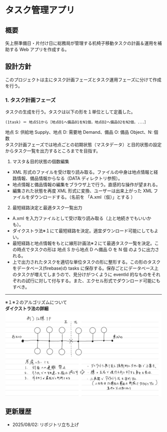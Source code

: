 # タスク管理アプリ

## 概要

矢上祭準備日・片付け日に総務局が管理する机椅子移動タスクの計画＆運用を補助する Web アプリを作成する。

## 設計方針

このプロジェクトは主にタスク計画フェーズとタスク運用フェーズに分けて作成を行う。

### 1. タスク計画フェーズ

タスクの生成を行う。タスクは以下の形を１単位として定義した。

```
(1task) ＝ 地点S1から［地点D1へ備品O1をN1個，地点D2へ備品O2をN2個，...］
```

地点 S: 供給地 Supply、地点 D: 需要地 Demand、備品 O: 備品 Object、N: 個数  
タスク計画フェーズでは地点ごとの初期状態（マスタデータ）と目的状態の設定からタスク一覧を出力するところまでを目指す。

1. マスタ＆目的状態の個数編集

- XML 形式のファイルを受け取り読み取る。ファイルの中身は地点情報と経路情報、備品情報からなる（DATA ディレクトリ参照）。
- 地点情報と備品情報の編集をブラウザ上で行う。直感的な操作が望まれる。
- 編集された状態を再度 XML 形式に変換、ユーザーは出来上がった XML ファイルをダウンロードする。（名前を 「A.xml（仮）」とする ）

2. 最短経路決定と最適タスク一覧出力

- A.xml を入力ファイルとして受け取り読み取る（上と地続きでもいいかも）。
- ダイクストラ法※１にて最短経路を決定。適宜ダウンロード可能にしてもよい。
- 最短経路と地点情報をもとに線形計画法※２にて最適タスク一覧を決定。この時点でタスクの形は 地点 S から地点 D へ備品 O を N 個 のように出力される。
- 上で出力されたタスクを適切な単位タスクの形に整形する。この形のタスクをデータベース(firebase)の tasks に保存する。保存ごとにデータベース上のタスクが増えてしまうので、見分けがつくように eventId 的なものをそれぞれの試行に対して付与する。また、エクセル形式でダウンロード可能にもすべき。

---

※１※２のアルゴリズムについて  
**ダイクストラ法の詳細**
![ダイクストラ法の説明画像](image_dijkstra.jpg)
## 更新履歴

- 2025/08/02: リポジトリ立ち上げ
